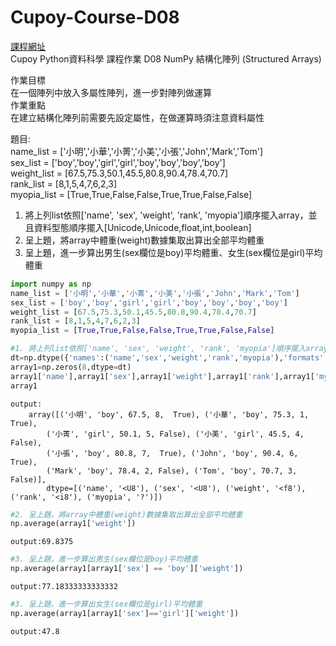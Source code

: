 # Cupoy-Course-D08
[課程網址](https://www.cupoy.com/marathon-mission/00000174C4BC1B93000000016375706F795F70726572656C656173654355/000001754950A6D9000000236375706F795F72656C656173654349/)  
Cupoy Python資料科學 課程作業 D08 NumPy 結構化陣列 (Structured Arrays)</br>

作業目標<br>
在一個陣列中放入多屬性陣列，進一步對陣列做運算<br>
作業重點<br>
在建立結構化陣列前需要先設定屬性，在做運算時須注意資料屬性  

題目:<br>
name_list = ['小明','小華','小菁','小美','小張','John','Mark','Tom']<br>
sex_list = ['boy','boy','girl','girl','boy','boy','boy','boy']<br>
weight_list = [67.5,75.3,50.1,45.5,80.8,90.4,78.4,70.7]<br>
rank_list = [8,1,5,4,7,6,2,3]<br>
myopia_list = [True,True,False,False,True,True,False,False]<br>
1. 將上列list依照['name', 'sex', 'weight', 'rank', 'myopia']順序擺入array，並且資料型態順序擺入[Unicode,Unicode,float,int,boolean]<br>
2. 呈上題，將array中體重(weight)數據集取出算出全部平均體重  
3. 呈上題，進一步算出男生(sex欄位是boy)平均體重、女生(sex欄位是girl)平均體重  

```py
import numpy as np 
name_list = ['小明','小華','小菁','小美','小張','John','Mark','Tom']
sex_list = ['boy','boy','girl','girl','boy','boy','boy','boy']
weight_list = [67.5,75.3,50.1,45.5,80.8,90.4,78.4,70.7]
rank_list = [8,1,5,4,7,6,2,3]
myopia_list = [True,True,False,False,True,True,False,False]
```
```py
#1. 將上列list依照['name', 'sex', 'weight', 'rank', 'myopia']順序擺入array，並且資料型態順序擺入[Unicode,Unicode,float,int,boolean]
dt=np.dtype({'names':('name','sex','weight','rank','myopia'),'formats':((str,8),'U8','f8','i8','b1')})
array1=np.zeros(8,dtype=dt)
array1['name'],array1['sex'],array1['weight'],array1['rank'],array1['myopia']=name_list,sex_list,weight_list,rank_list,myopia_list
array1
```

```
output:
    array([('小明', 'boy', 67.5, 8,  True), ('小華', 'boy', 75.3, 1,  True),
        ('小菁', 'girl', 50.1, 5, False), ('小美', 'girl', 45.5, 4, False),
        ('小張', 'boy', 80.8, 7,  True), ('John', 'boy', 90.4, 6,  True),
        ('Mark', 'boy', 78.4, 2, False), ('Tom', 'boy', 70.7, 3, False)],
        dtype=[('name', '<U8'), ('sex', '<U8'), ('weight', '<f8'), ('rank', '<i8'), ('myopia', '?')])
```

```py
#2. 呈上題，將array中體重(weight)數據集取出算出全部平均體重
np.average(array1['weight'])
```
```
output:69.8375
```
```py
#3. 呈上題，進一步算出男生(sex欄位是boy)平均體重
np.average(array1[array1['sex'] == 'boy']['weight'])
```
```
output:77.18333333333332 
```
```py
#3. 呈上題，進一步算出女生(sex欄位是girl)平均體重
np.average(array1[array1['sex']=='girl']['weight'])
```
```
output:47.8 
```
